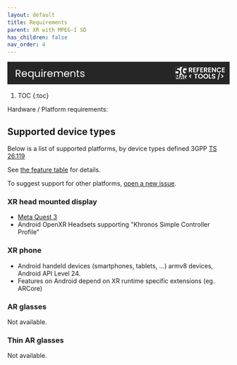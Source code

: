 ```yaml
---
layout: default
title: Requirements
parent: XR with MPEG-I SD
has_children: false
nav_order: 4
---
```

<img src="../../assets/images/Banner_Requirements.png" /> 

1. TOC
{:toc}

Hardware / Platform requirements:

## Supported device types

Below is a list of supported platforms, by device types defined 3GPP [TS 26.119](https://portal.3gpp.org/desktopmodules/Specifications/SpecificationDetails.aspx?specificationId=4038)

See [the feature table](../under-development.html#xr-unity-player-features) for details.

To suggest support for other platforms, [open a new issue](https://github.com/5G-MAG/rt-xr-unity-player/issues). 


### XR head mounted display

- [Meta Quest 3](https://jordijoangimenez.github.io/Getting-Started/pages/xr-media-integration-in-5g/tutorials/xr-player-metaquest3.html)
- Android OpenXR Headsets supporting "Khronos Simple Controller Profile"


### XR phone

- Android handeld devices (smartphones, tablets, ...) armv8 devices, Android API Level 24.
- Features on Android depend on XR runtime specific extensions (eg. ARCore) 


### AR glasses

Not available.

### Thin AR glasses

Not available.

